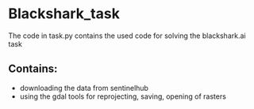 # Blackshark_task
The code in task.py contains the used code for solving the blackshark.ai task
## Contains:
- downloading the data from sentinelhub
- using the gdal tools for reprojecting, saving, opening of rasters
